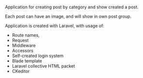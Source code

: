 Application for creating post by category and show created a post.

Each post can have an image, and will show in own post group.

Application is created with Laravel, with usage of:
- Route names,
- Request
- Middleware
- Accessors
- Self-created login system
- Blade template
- Laravel collective HTML packet
- CKeditor